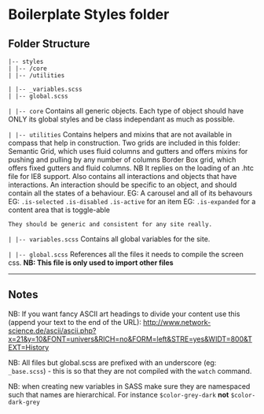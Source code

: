 # Boilerplate Styles folder

## Folder Structure

    |-- styles
    | |-- /core
    | |-- /utilities

    | |-- _variables.scss
    | |-- global.scss


`| |-- core`
    Contains all generic objects.
    Each type of object should have ONLY its global styles and be class independant as much as possible.   

`| |-- utilities`
    Contains helpers and mixins that are not available in compass that help in construction.
    Two grids are included in this folder:
    Semantic Grid, which uses fluid columns and gutters and offers mixins for pushing and pulling by any number of columns
    Border Box grid, which offers fixed gutters and fluid columns. NB It replies on the loading of an .htc file for IE8 support.
    Also contains all interactions and objects that have interactions. An interaction should be specific to an object, and should contain all the states of a behaviour.
    EG: A carousel and all of its behavours
    EG: `.is-selected` `.is-disabled` `.is-active` for an item
    EG: `.is-expanded` for a content area that is toggle-able

    They should be generic and consistent for any site really.

`| |-- variables.scss`
    Contains all global variables for the site.

`| |-- global.scss`
    References all the files it needs to compile the screen css.
    **NB: This file is only used to import other files**


_______
## Notes

NB: If you want fancy ASCII art headings to divide your content use this (append your text to the end of the URL):
http://www.network-science.de/ascii/ascii.php?x=21&y=10&FONT=univers&RICH=no&FORM=left&STRE=yes&WIDT=800&TEXT=History

NB: All files but global.scss are prefixed with an underscore (eg: `_base.scss`) - this is so that they are not compiled with the `watch` command.

NB: when creating new variables in SASS make sure they are namespaced such that names are hierarchical. For instance `$color-grey-dark` **not** `$color-dark-grey`
